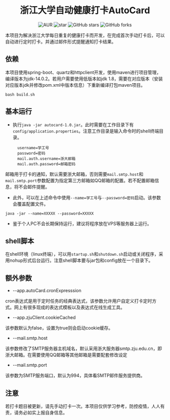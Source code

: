 <h1 style="text-align: center">浙江大学自动健康打卡AutoCard</h1>
<div style="text-align: center">

![AUR](https://img.shields.io/badge/license-Apache%20License%202.0-blue.svg)
![star](https://gitee.com/GCSZHN/AutoCard/badge/star.svg?theme=white)
![GitHub stars](https://img.shields.io/github/stars/GCS-ZHN/AutoCard.svg?style=social&label=Stars)
![GitHub forks](https://img.shields.io/github/forks/GCS-ZHN/AutoCard.svg?style=social&label=Fork)

</div>
本项目为解决浙江大学每日重复的健康打卡而开发，在完成首次手动打卡后，可以自动进行定时打卡。并通过邮件形式提醒通知打卡结果。

## 依赖
本项目使用spring-boot、quartz和httpclient开发，使用maven进行项目管理，编译版本为jdk-14.0.2。若用户需要使用低版本如jdk 1.8，需要在对应版本（安装对应版本jdk并修改pom.xml中版本信息）下重新编译打包maven项目。

`bash build.sh`

## 基本运行
- 执行`java -jar autocard-1.0.jar`。此时需要在工作目录下有`config/application.properties`。注意工作目录是输入命令时的shell终端目录。

        username=学工号
        password=密码
        mail.auth.username=浙大邮箱
        mail.auth.password=邮箱密码

邮箱用于打卡的通知，默认需要浙大邮箱，否则需要`mail.smtp.host`和`mail.smtp.port`参数配置为指定第三方邮箱如QQ邮箱的配置。若不配置邮箱信息，将不会邮件提醒。

- 此外，可以在上述命令中使用`--name=学工号`与`--password=密码`启动。该参数会覆盖配置文件。

`java -jar --name=XXXXX --password=XXXXX`

- 鉴于个人PC不会长期保持运行，建议将程序放在VPS等服务器上运行。

## shell脚本
在shell环境（linux终端），可以用`startup.sh`和`shutdown.sh`启动或关闭程序，采用nohup形式后台运行。注意shell脚本要与jar包和config放在一个目录下。

## 额外参数
- --app.autoCard.cronExpresssion

cron表达式是用于定时任务的经典表达式，该参数允许用户自定义打卡定时方式。网上有很多现成的表达式模板以及表达式在线生成工具。

- --app.zjuClient.cookieCached

该参数默认为false，设置为true则会启动cookie缓存。

- --mail.smtp.host

该参数修改了SMTP服务器主机域名，默认采用浙大服务器smtp.zju.edu.cn，即浙大邮箱。在需要使用QQ邮箱等其他邮箱是需要配套修改设定

- --mail.smtp.port
  
该参数为SMTP服务端口，默认为994，具体看SMTP邮件服务提供商。

## 注意
若打卡题目被更新，请先手动打卡一次。本项目仅供学习参考，防控疫情，人人有责，请务必如实上报自身信息。
